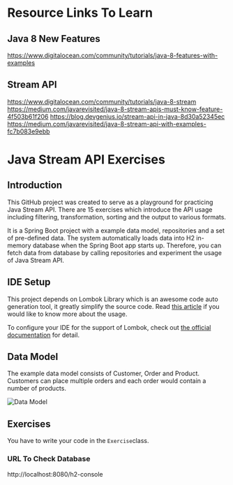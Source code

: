 # Resource Links To Learn

## Java 8 New Features
https://www.digitalocean.com/community/tutorials/java-8-features-with-examples

## Stream API
https://www.digitalocean.com/community/tutorials/java-8-stream
https://medium.com/javarevisited/java-8-stream-apis-must-know-feature-4f503b61f206
https://blog.devgenius.io/stream-api-in-java-8d30a52345ec
https://medium.com/javarevisited/java-8-stream-api-with-examples-fc7b083e9ebb

# Java Stream API Exercises

## Introduction

This GitHub project was created to serve as a playground for practicing Java Stream API. There are 15 exercises which introduce the API usage including filtering, transformation, sorting and the output to various formats.

It is a Spring Boot project with a example data model, repositories and a set of pre-defined data. The system automatically loads data into H2 in-memory database when the Spring Boot app starts up. Therefore, you can fetch data from database by calling repositories and experiment the usage of Java Stream API.

## IDE Setup

This project depends on Lombok Library which is an awesome code auto generation tool, it greatly simplify the source code. Read [this article](https://blog.devgenius.io/how-to-magically-speed-up-java-coding-76fa1a68e0f4) if you would like to know more about the usage.

To configure your IDE for the support of Lombok, check out [the official documentation](https://projectlombok.org/setup/overview) for detail.

## Data Model

The example data model consists of Customer, Order and Product. Customers can place multiple orders and each order would contain a number of products.

![Data Model](https://github.com/gavinklfong/stream-api-exercises/blob/main/blob/Data_Model.jpg?raw=true)

## Exercises

You have to write your code in the `Exercise`class.

### URL To Check Database
http://localhost:8080/h2-console
